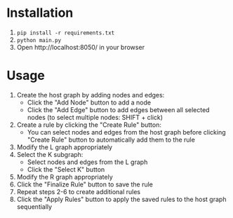 # Installation

1. `pip install -r requirements.txt`
2. `python main.py`
3. Open http://localhost:8050/ in your browser

# Usage

1. Create the host graph by adding nodes and edges:
    - Click the "Add Node" button to add a node
    - Click the "Add Edge" button to add edges between all selected nodes (to select multiple nodes: SHIFT + click)
2. Create a rule by clicking the "Create Rule" button:
    - You can select nodes and edges from the host graph before clicking "Create Rule" button to automatically add them to the rule
3. Modify the L graph appropriately 
4. Select the K subgraph:
    - Select nodes and edges from the L graph
    - Click the "Select K" button
5. Modify the R graph appropriately
6. Click the "Finalize Rule" button to save the rule
7. Repeat steps 2-6 to create additional rules
8. Click the "Apply Rules" button to apply the saved rules to the host graph sequentially
